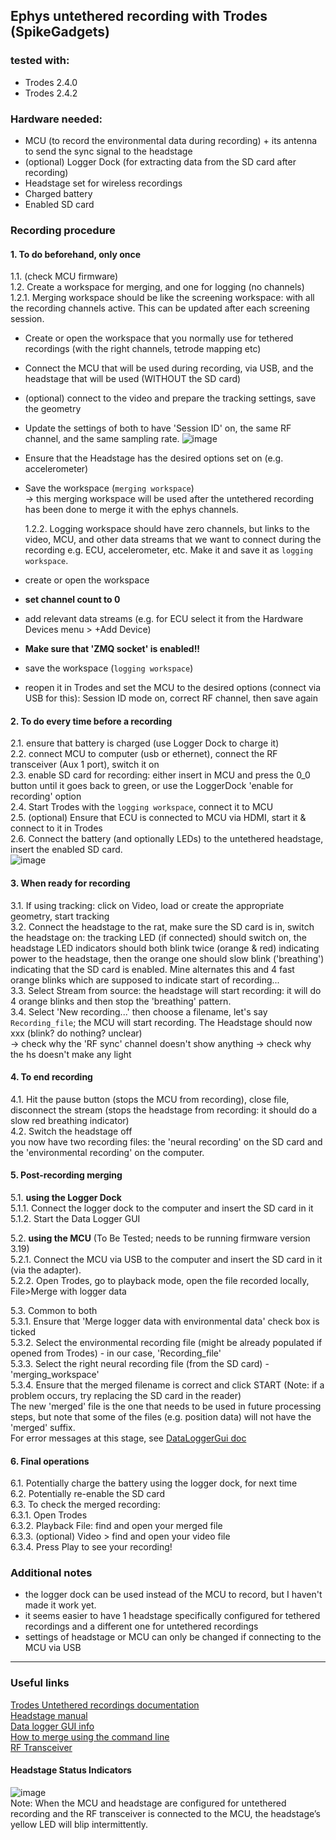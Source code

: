 ## Ephys untethered recording with Trodes (SpikeGadgets)
### tested with:
- Trodes 2.4.0
- Trodes 2.4.2

### Hardware needed:

- MCU (to record the environmental data during recording) + its antenna to send the sync signal to the headstage
- (optional) Logger Dock (for extracting data from the SD card after recording)
- Headstage set for wireless recordings
- Charged battery
- Enabled SD card

### Recording procedure

#### 1. To do beforehand, only once  
  1.1. (check MCU firmware)  
  1.2. Create a workspace for merging, and one for logging (no channels)  
    1.2.1. Merging workspace should be like the screening workspace: with all the recording channels active. This can be updated after each screening session.  
- Create or open the workspace that you normally use for tethered recordings (with the right channels, tetrode mapping etc)
- Connect the MCU that will be used during recording, via USB, and the headstage that will be used (WITHOUT the SD card)
- (optional) connect to the video and prepare the tracking settings, save the geometry
- Update the settings of both to have 'Session ID' on, the same RF channel, and the same sampling rate.
![image](https://github.com/vandermeerlab/mvdmlab-protocols/assets/64431932/73225c73-5c20-4235-a487-43a0db1d11f8)
  
- Ensure that the Headstage has the desired options set on (e.g. accelerometer)
- Save the workspace (`merging workspace`)  
    -> this merging workspace will be used after the untethered recording has been done to merge it with the ephys channels.

    1.2.2. Logging workspace should have zero channels, but links to the video, MCU, and other data streams that we want to connect during the recording e.g. ECU, accelerometer, etc. Make it and save it as `logging workspace`.
- create or open the workspace
- **set channel count to 0**
- add relevant data streams (e.g. for ECU select it from the Hardware Devices menu > +Add Device)  
- **Make sure that 'ZMQ socket' is enabled!!**  
- save the workspace (`logging workspace`)
- reopen it in Trodes and set the MCU to the desired options (connect via USB for this): Session ID mode on, correct RF channel, then save again

#### 2. To do every time before a recording  
  2.1. ensure that battery is charged (use Logger Dock to charge it)  
  2.2. connect MCU to computer (usb or ethernet), connect the RF transceiver (Aux 1 port), switch it on   
  2.3. enable SD card for recording: either insert in MCU and press the 0_0 button until it goes back to green, or use the LoggerDock 'enable for recording' option  
  2.4. Start Trodes with the `logging workspace`, connect it to MCU  
  2.5. (optional) Ensure that ECU is connected to MCU via HDMI, start it & connect to it in Trodes  
  2.6. Connect the battery (and optionally LEDs) to the untethered headstage, insert the enabled SD card.  
![image](https://github.com/vandermeerlab/mvdmlab-protocols/assets/64431932/bcc2813c-4a87-436d-8922-67ef03f5f07a)

#### 3. When ready for recording  
  3.1. If using tracking: click on Video, load or create the appropriate geometry, start tracking  
  3.2. Connect the headstage to the rat, make sure the SD card is in, switch the headstage on: the tracking LED (if connected) should switch on, the headstage LED indicators should both blink twice (orange & red) indicating power to the headstage, then the orange one should slow blink ('breathing') indicating that the SD card is enabled. Mine alternates this and 4 fast orange blinks which are supposed to indicate start of recording...  
  3.3. Select Stream from source: the headstage will start recording: it will do 4 orange blinks and then stop the 'breathing' pattern.  
  3.4. Select 'New recording...' then choose a filename, let's say `Recording_file`; the MCU will start recording. The Headstage should now xxx  (blink? do nothing? unclear)  
  -> check why the 'RF sync' channel doesn't show anything
  -> check why the hs doesn't make any light

#### 4. To end recording  
  4.1. Hit the pause button (stops the MCU from recording), close file, disconnect the stream (stops the headstage from recording: it should do a slow red breathing indicator)  
  4.2. Switch the headstage off  
you now have two recording files: the 'neural recording' on the SD card and the 'environmental recording' on the computer.  

#### 5. Post-recording merging  
  5.1. **using the Logger Dock**  
    5.1.1. Connect the logger dock to the computer and insert the SD card in it  
    5.1.2. Start the Data Logger GUI  
   
  5.2. **using the MCU** (To Be Tested; needs to be running firmware version 3.19)  
    5.2.1. Connect the MCU via USB to the computer and insert the SD card in it (via the adapter).  
    5.2.2. Open Trodes, go to playback mode, open the file recorded locally, File>Merge with logger data  

  5.3. Common to both  
    5.3.1. Ensure that 'Merge logger data with environmental data' check box is ticked  
    5.3.2. Select the environmental recording file (might be already populated if opened from Trodes) - in our case, 'Recording_file'  
    5.3.3. Select the right neural recording file (from the SD card) - 'merging_workspace'  
    5.3.4. Ensure that the merged filename is correct and click START  (Note: if a problem occurs, try replacing the SD card in the reader)  
The new 'merged' file is the one that needs to be used in future processing steps, but note that some of the files (e.g. position data) will not have the 'merged' suffix.  
For error messages at this stage, see [DataLoggerGui doc](https://docs.spikegadgets.com/en/latest/basic/DataLoggerGUI.html)  

#### 6. Final operations
  6.1. Potentially charge the battery using the logger dock, for next time  
  6.2. Potentially re-enable the SD card  
  6.3. To check the merged recording:  
      6.3.1. Open Trodes  
      6.3.2. Playback File: find and open your merged file  
      6.3.3. (optional) Video > find and open your video file  
      6.3.4. Press Play to see your recording!  

### Additional notes

- the logger dock can be used instead of the MCU to record, but I haven't made it work yet.
- it seems easier to have 1 headstage specifically configured for tethered recordings and a different one for untethered recordings
- settings of headstage or MCU can only be changed if connecting to the MCU via USB

---

### Useful links

[Trodes Untethered recordings documentation](https://docs.spikegadgets.com/en/latest/basic/Untethered.html)  
[Headstage manual](https://spikegadgets.wpenginepowered.com/wp-content/uploads/2022/11/HH128_Headstage_Manual_Rev2c_1122.pdf)  
[Data logger GUI info](https://docs.spikegadgets.com/en/latest/basic/DataLoggerGUI.html)  
[How to merge using the command line](https://docs.spikegadgets.com/en/latest/basic/SDFunctions.html)  
[RF Transceiver](https://spikegadgets.com/products/rf-transceiver/)  

#### Headstage Status Indicators
![image](https://github.com/vandermeerlab/mvdmlab-protocols/assets/64431932/8731342c-50c1-4565-8930-9090bd8a98d4)  
Note: When the MCU and headstage are configured for untethered recording and the RF transceiver is connected to the MCU, the headstage’s yellow LED will blip intermittently. 
